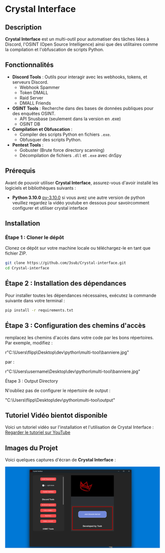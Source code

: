 # Crystal Interface

## Description

**Crystal Interface** est un multi-outil pour automatiser des tâches liées à Discord, l'OSINT (Open Source Intelligence) ainsi que des utilitaires comme la compilation et l'obfuscation de scripts Python.

## Fonctionnalités

- **Discord Tools** : Outils pour interagir avec les webhooks, tokens, et serveurs Discord.
  - Webhook Spammer
  - Token DMALL
  - Raid Server
  - DMALL Friends
- **OSINT Tools** : Recherche dans des bases de données publiques pour des enquêtes OSINT.
  - API Snusbase (seulement dans la version en .exe)
  - OSINT DB
- **Compilation et Obfuscation** :
  - Compiler des scripts Python en fichiers `.exe`.
  - Obfusquer des scripts Python.
- **Pentest Tools** :
  - Gobuster (Brute force directory scanning)
  - Décompilation de fichiers `.dll` et `.exe` avec dnSpy

## Prérequis

Avant de pouvoir utiliser **Crystal Interface**, assurez-vous d'avoir installé les logiciels et bibliothèques suivants :

- **Python 3.10.0**   [py-3.10.0](https://www.python.org/ftp/python/3.10.0/python-3.10.0-amd64.exe)
si vous avez une autre version de python veuillez regardez la vidéo youtube en
dessous pour savoircomment configurer et utiliser crystal interface
  

## Installation

### Étape 1 : Cloner le dépôt

Clonez ce dépôt sur votre machine locale ou téléchargez-le en tant que fichier ZIP.

```bash
git clone https://github.com/3sub/Crystal-interface.git
cd Crystal-interface
```

## Étape 2 : Installation des dépendances

Pour installer toutes les dépendances nécessaires, exécutez la commande suivante dans votre terminal :

```bash
pip install -r requirements.txt
```

## Étape 3 : Configuration des chemins d'accès

remplacez les chemins d'accès dans votre code par les bons répertoires. Par exemple, modifiez :


r"C:\Users\flipp\Desktop\dev\python\multi-tool\banniere.jpg"

par :


r"C:\Users\username\Desktop\dev\python\multi-tool\banniere.jpg"

Étape 3 : Output Directory

N'oubliez pas de configurer le répertoire de output :


"C:\Users\flipp\Desktop\dev\python\multi-tool\output"

## Tutoriel Vidéo bientot disponible

Voici un tutoriel vidéo sur l'installation et l'utilisation de Crystal Interface :
[Regarder le tutoriel sur YouTube](https://www.youtube.com/)


## Images du Projet

Voici quelques captures d'écran de **Crystal Interface** :

![Capture d'écran 1](/capture-1.png)




